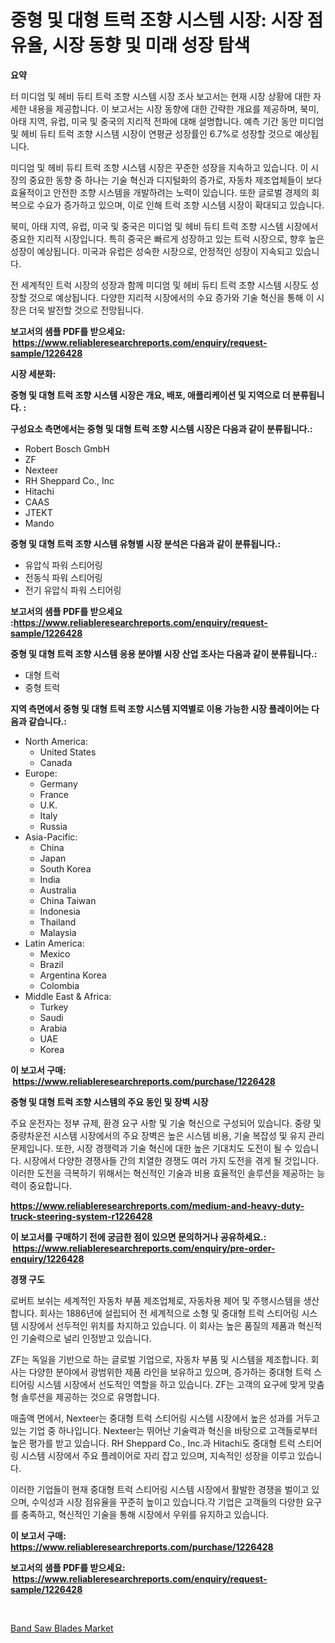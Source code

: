 <p><h1>중형 및 대형 트럭 조향 시스템 시장: 시장 점유율, 시장 동향 및 미래 성장 탐색</h1></p><p><strong>요약</strong></p>
<p><p>터 미디엄 및 헤비 듀티 트럭 조향 시스템 시장 조사 보고서는 현재 시장 상황에 대한 자세한 내용을 제공합니다. 이 보고서는 시장 동향에 대한 간략한 개요를 제공하며, 북미, 아태 지역, 유럽, 미국 및 중국의 지리적 전파에 대해 설명합니다. 예측 기간 동안 미디엄 및 헤비 듀티 트럭 조향 시스템 시장이 연평균 성장률인 6.7%로 성장할 것으로 예상됩니다.</p><p>미디엄 및 헤비 듀티 트럭 조향 시스템 시장은 꾸준한 성장을 지속하고 있습니다. 이 시장의 중요한 동향 중 하나는 기술 혁신과 디지털화의 증가로, 자동차 제조업체들이 보다 효율적이고 안전한 조향 시스템을 개발하려는 노력이 있습니다. 또한 글로벌 경제의 회복으로 수요가 증가하고 있으며, 이로 인해 트럭 조향 시스템 시장이 확대되고 있습니다.</p><p>북미, 아태 지역, 유럽, 미국 및 중국은 미디엄 및 헤비 듀티 트럭 조향 시스템 시장에서 중요한 지리적 시장입니다. 특히 중국은 빠르게 성장하고 있는 트럭 시장으로, 향후 높은 성장이 예상됩니다. 미국과 유럽은 성숙한 시장으로, 안정적인 성장이 지속되고 있습니다.</p><p>전 세계적인 트럭 시장의 성장과 함께 미디엄 및 헤비 듀티 트럭 조향 시스템 시장도 성장할 것으로 예상됩니다. 다양한 지리적 시장에서의 수요 증가와 기술 혁신을 통해 이 시장은 더욱 발전할 것으로 전망됩니다.</p></p>
<p><strong>보고서의 샘플 PDF를 받으세요: &nbsp;<a href="https://www.reliableresearchreports.com/enquiry/request-sample/1226428">https://www.reliableresearchreports.com/enquiry/request-sample/1226428</a></strong></p>
<p><strong>시장 세분화:</strong></p>
<p><strong> 중형 및 대형 트럭 조향 시스템 시장은 개요, 배포, 애플리케이션 및 지역으로 더 분류됩니다. :</strong></p>
<p><strong>구성요소 측면에서는 중형 및 대형 트럭 조향 시스템 시장은 다음과 같이 분류됩니다.:</strong></p>
<p><ul><li>Robert Bosch GmbH</li><li>ZF</li><li>Nexteer</li><li>RH Sheppard Co., Inc</li><li>Hitachi</li><li>CAAS</li><li>JTEKT</li><li>Mando</li></ul></p>
<p><strong> 중형 및 대형 트럭 조향 시스템 유형별 시장 분석은 다음과 같이 분류됩니다.:</strong></p>
<p><ul><li>유압식 파워 스티어링</li><li>전동식 파워 스티어링</li><li>전기 유압식 파워 스티어링</li></ul></p>
<p><strong>보고서의 샘플 PDF를 받으세요 :<a href="https://www.reliableresearchreports.com/enquiry/request-sample/1226428">https://www.reliableresearchreports.com/enquiry/request-sample/1226428</a></strong></p>
<p><strong> 중형 및 대형 트럭 조향 시스템 응용 분야별 시장 산업 조사는 다음과 같이 분류됩니다.:</strong></p>
<p><ul><li>대형 트럭</li><li>중형 트럭</li></ul></p>
<p><strong>지역 측면에서 중형 및 대형 트럭 조향 시스템 지역별로 이용 가능한 시장 플레이어는 다음과 같습니다.:</strong></p>
<p><ul>
    <li>
        North America:
        <ul>
            <li>United States</li>
            <li>Canada</li>
        </ul>
    </li>
    <li>
        Europe:
        <ul>
            <li>Germany</li>
            <li>France</li>
            <li>U.K.</li>
            <li>Italy</li>
            <li>Russia</li>
        </ul>
    </li>
    <li>
        Asia-Pacific:
        <ul>
            <li>China</li>
            <li>Japan</li>
            <li>South Korea</li>
            <li>India</li>
            <li>Australia</li>
            <li>China Taiwan</li>
            <li>Indonesia</li>
            <li>Thailand</li>
            <li>Malaysia</li>
        </ul>
    </li>
    <li>
        Latin America:
        <ul>
            <li>Mexico</li>
            <li>Brazil</li>
            <li>Argentina Korea</li>
            <li>Colombia</li>
        </ul>
    </li>
    <li>
        Middle East & Africa:
        <ul>
            <li>Turkey</li>
            <li>Saudi</li>
            <li>Arabia</li>
            <li>UAE</li>
            <li>Korea</li>
        </ul>
    </li>
    </ul></p>
<p><strong>이 보고서 구매: &nbsp;<a href="https://www.reliableresearchreports.com/purchase/1226428">https://www.reliableresearchreports.com/purchase/1226428</a></strong></p>
<p><strong>중형 및 대형 트럭 조향 시스템의 주요 동인 및 장벽 시장</strong></p>
<p><p>주요 운전자는 정부 규제, 환경 요구 사항 및 기술 혁신으로 구성되어 있습니다. 중량 및 중량차운전 시스템 시장에서의 주요 장벽은 높은 시스템 비용, 기술 복잡성 및 유지 관리 문제입니다. 또한, 시장 경쟁력과 기술 혁신에 대한 높은 기대치도 도전이 될 수 있습니다. 시장에서 다양한 경쟁사들 간의 치열한 경쟁도 여러 가지 도전을 겪게 될 것입니다. 이러한 도전을 극복하기 위해서는 혁신적인 기술과 비용 효율적인 솔루션을 제공하는 능력이 중요합니다.</p></p>
<p><strong><a href="https://www.reliableresearchreports.com/medium-and-heavy-duty-truck-steering-system-r1226428">https://www.reliableresearchreports.com/medium-and-heavy-duty-truck-steering-system-r1226428</a></strong></p>
<p><strong>이 보고서를 구매하기 전에 궁금한 점이 있으면 문의하거나 공유하세요.: &nbsp;<a href="https://www.reliableresearchreports.com/enquiry/pre-order-enquiry/1226428">https://www.reliableresearchreports.com/enquiry/pre-order-enquiry/1226428</a></strong></p>
<p><strong>경쟁 구도</strong></p>
<p><p>로버트 보쉬는 세계적인 자동차 부품 제조업체로, 자동차용 제어 및 주행시스템을 생산합니다. 회사는 1886년에 설립되어 전 세계적으로 소형 및 중대형 트럭 스티어링 시스템 시장에서 선두적인 위치를 차지하고 있습니다. 이 회사는 높은 품질의 제품과 혁신적인 기술력으로 널리 인정받고 있습니다.</p><p>ZF는 독일을 기반으로 하는 글로벌 기업으로, 자동차 부품 및 시스템을 제조합니다. 회사는 다양한 분야에서 광범위한 제품 라인을 보유하고 있으며, 증가하는 중대형 트럭 스티어링 시스템 시장에서 선도적인 역할을 하고 있습니다. ZF는 고객의 요구에 맞게 맞춤형 솔루션을 제공하는 것으로 유명합니다.</p><p>매출액 면에서, Nexteer는 중대형 트럭 스티어링 시스템 시장에서 높은 성과를 거두고 있는 기업 중 하나입니다. Nexteer는 뛰어난 기술력과 혁신을 바탕으로 고객들로부터 높은 평가를 받고 있습니다. RH Sheppard Co., Inc.과 Hitachi도 중대형 트럭 스티어링 시스템 시장에서 주요 플레이어로 자리 잡고 있으며, 지속적인 성장을 이루고 있습니다.</p><p>이러한 기업들이 현재 중대형 트럭 스티어링 시스템 시장에서 활발한 경쟁을 벌이고 있으며, 수익성과 시장 점유율을 꾸준히 높이고 있습니다.각 기업은 고객들의 다양한 요구를 충족하고, 혁신적인 기술을 통해 시장에서 우위를 유지하고 있습니다.</p></p>
<p><strong>이 보고서 구매: &nbsp; <a href="https://www.reliableresearchreports.com/purchase/1226428">https://www.reliableresearchreports.com/purchase/1226428</a></strong></p>
<p><strong>보고서의 샘플 PDF를 받으세요: &nbsp;<a href="https://www.reliableresearchreports.com/enquiry/request-sample/1226428">https://www.reliableresearchreports.com/enquiry/request-sample/1226428</a></strong><strong></strong></p>
<p>&nbsp;</p>
<p><p><a href="https://github.com/PeterParrish5/Market-Research-Report-List-4/blob/main/band-saw-blades-market.md">Band Saw Blades Market</a></p></p>